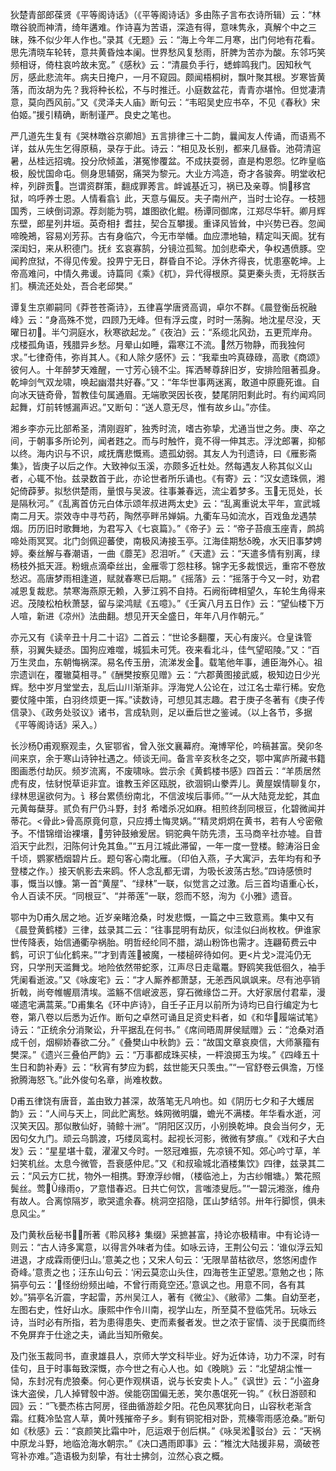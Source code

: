 <!-- { "loadSidebar": true } -->
狄楚青部郎葆贤《平等阁诗话》（《平等阁诗话》多由陈子言布衣诗所辑）云：“林暾谷貌而神清，绮年遘难。作诗喜为苦语，深造有得，意味隽永，真解个中之三昧，殊不似少年人作也。”录其《无题》云：“海上今年二月寒，出门何地有花看。思先清晓车轮转，意共黄昏烛本阑。世界愁风复愁雨，肝脾为苦亦为酸。东邻巧笑频相讶，倚柱哀吟故未宽。”《感秋》云：“清晨负手行，蟋蟀鸣我门。因知秋气厉，感此悲流年。病夫日掩户，一月不窥园。颇闻梧桐树，飘叶聚其根。岁寒皆黄落，而汝胡为先？我将种长松，不与时推迁。小庭数盆花，青青亦堪怜。但觉凄清意，莫向西风前。”又《灵泽夫人庙》断句云：“韦昭吴史应书卒，不见《春秋》宋伯姬。”援引精确，断制谨严。良史之笔也。

严几道先生复有《哭林暾谷京卿旭》五言排律三十二韵，曩闻友人传诵，而语焉不详，兹从先生乞得原稿，录存于此。诗云：“相见及长别，都来几昼昏。池荷清逭暑，丛桂远招魂。投分欣倾盖，湛冤惨覆盆。不成扶耍弱，直是构恩怨。忆昨皇临极，殷忧国命屯。侧身思辅弼，痛哭为黎元。大业方鸿造，奇才各骏奔。明堂收杞梓，列辟贡。岂谓资群策，翻成罪莠言。衅诚基近习，祸已及亲尊。惝移宫狱，呜呼养士恩。人情看翕讠此，天意与偏反。夫子南州产，当时士论存。一枝翘国秀，三峡倒词源。荐剡能为鹗，雄图欲化鲲。杨谭同御席，江郑尽华轩。卿月辉东壁，郎星列井垣。英奇相扌耆拄，契合互攀援。重译风皆耸，中兴势已吞。忽闻啼晚鴂，容易刈芳荪。古有身临穴，今无市举幡。血应漂地轴，精定叫天阍。犹有深闺妇，来从积德门。抚纟玄哀寡鹄，分镜泣孤鸳。加剑悲牵犬，争权遇偾豚。空闻矜庶狱，不得见传爰。投畀宁无日，群昏自不论。浮休齐得丧，忧患塞乾坤。上帝高难问，中情久弗谖。诗篇同《乘》《杌》，异代得根原。莫更秦头责，无将朕舌扪。横流还处处，吾合老邱樊。”

谭复生京卿嗣同《莽苍苍斋诗》，五律喜学唐贤高调，卓尔不群。《晨登衡岳祝融峰》云：“身高殊不觉，四顾乃无峰。但有浮云度，时时一荡胸。地沈星尽没，天曜日初。半勺洞庭水，秋寒欲起龙。”《夜泊》云：“系缆北风劲，五更荒岸舟。戍楼孤角语，残腊异乡愁。月晕山如睡，霜寒江不流。然万物静，而我独何求。”七律奇伟，弥肖其人。《和人除夕感怀》云：“我辈虫吟真碌碌，高歌《商颂》彼何人。十年醉梦天难醒，一寸芳心镜不尘。挥洒琴尊辞旧岁，安排险阻著孤身。乾坤剑气双龙啸，唤起幽潜共好春。”又：“年华世事两迷离，敢道中原鹿死谁。自向冰天链奇骨，暂教佳句属通眉。无端歌哭因长夜，婪尾阴阳剩此时。有约闻鸡同起舞，灯前转憾漏声迟。”又断句：“送人意无尽，惟有故乡山。”亦佳。

湘乡李亦元比部希圣，清刚遐旷，独秀时流，嗜古弥挚，尤通当世之务。庚、卒之间，于朝事多所论列，闻者韪之。而与时触忤，竟不得一伸其志。浮沈郎署，抑郁以终。海内识与不识，咸抚膺悲慨焉。遗孤幼弱。其友人为刊遗诗，曰《雁影斋集》，皆庚子以后之作。大致神似玉溪，亦颇多近杜处。然每遇友人称其似义山者，心辄不怡。兹录数首于此，亦论世者所乐诵也。《有寄》云：“汉女遗珠佩，湘妃倚薜萝。拟愁供楚雨，量恨与吴波。往事兼春远，流尘着梦多。玉无觅处，长是隔秋河。”《乱离首仿元白体示颂年叔进两太史》云：“乱离重说太平年，宣武城南二月天。崇效寺中寻芍药，陶然亭畔吊婵娟。九衢车马如流水，百戏鱼龙遇禁烟。历历旧时歌舞地，为君写入《七哀篇》。”《帝子》云：“帝子苔痕玉座青，鹧鸪啼处雨冥冥。北门剑佩迎蕃使，南极风涛接玉亭。江海佳期愁δ晚，水天旧事梦娉婷。秦丝解与春潮语，一曲《蘼芜》忍泪听。”《天遣》云：“天遣多情有别离，绿杨枝外抵天涯。粉蛾点滴牵丝出，金雁零丁怨柱移。锦字无多裁恨远，重帘不卷放愁迟。高唐梦雨相逢道，赋就春寒已后期。”《摇落》云：“摇落于今又一时，劝君减恩复裁悲。禁寒海燕原无赖，入萝江鸦不自持。石阙衔碑相望久，车轮生角得来迟。茂陵松柏秋萧瑟，留与梁鸿赋《五噫》。”《壬寅八月五日作》云：“望仙楼下万人喧，新进《凉州》法曲翻。想见开天全盛日，年年八月作朝元。”

亦元又有《读辛丑十月二十诏》二首云：“世论多翻覆，天心有废兴。仓皇诛管蔡，羽翼失疑丞。国狗应难噬，城狐未可凭。夜来看北斗，佳气望昭陵。”又：“百万生灵血，东朝悔祸深。易名传玉册，流涕发金。载笔他年事，逋臣海外心。祖宗遗训在，覆辙莫相寻。”《酬樊按察见赠》云：“六郡黄图接武威，极知边日少光辉。愁中岁月堂堂去，乱后山川渐渐非。浮海党人公论在，过江名士辈行稀。安危要仗隆中策，白羽终烦更一挥。”读数诗，可想见其志趣。君于庚子冬著有《庚子传信录》、《政务处驳议》诸书，言成轨则，足以垂后世之鉴诫。（以上各节，多据《平等阁诗话》采入。）

长沙杨甫观察观圭，久宦鄂省，曾入张文襄幕府。淹博罕伦，吟稿甚富。癸卯冬间来京，余于寒山诗钟社遇之。倾谈无间。备言辛亥秋冬之交，鄂中寓庐所藏书籍图画悉付劫灰。频岁流离，不废啸咏。尝示余《黄鹤楼书感》四首云：“羊质居然虎有皮，怯豺悦草讵非宜。谁教玉斧区瓯脱，欲涸铜山豢弄儿。黄屋娱情聊复尔，绿林思逞欲何为。讠移台累债纷南北，不信波埃后事师。”“一从大陆竞龙蛇，其血元黄每蘖芽。贰负有尸仍斗野，封犭希嗜杀况如麻。相煎终刮同根豆，化碧微闻并蒂花。<骨此>骨高原竟何意，只应搏土悔灵娲。”“精灵炯炯在黄书，若有人兮密儆予。不惜锦缯诒裸壤，劳钟鼓飨爰居。铜驼典午防先溃，玉马商辛社亦墟。自昔滔天宁此烈，汨陈何计免其鱼。”“五月江城此滞留，一年一度一登楼。鲸涛浴日金千顷，鹦冢栖烟碧片丘。题句客心南北雁。（印伯入燕，子大寓沪，去年均有和予登楼之作。）接天帆影去来鸥。怀人念乱都无谓，为吸长波荡古愁。”四诗感愤时事，慨当以慷。第一首“黄屋”、“绿林”一联，似觉言之过激。后三首均语重心长，令人百读不厌。“同根豆”、“并蒂莲”一联，怨而不怒，洵为《小雅》遗音。

鄂中为甫久居之地。近岁亲睹沧桑，时发悲慨，一篇之中三致意焉。集中又有《晨登黄鹤楼》三律，兹录其二云：“往事昆明有劫灰，似洼似臼尚枚枚。伊谁家世传降表，始信通衢孕祸胎。明哲经纶同不腊，湖山粉饰也需才。连翩荀费云中鹤，可识丁仙化鹤来。”“才到青莲被魔，一楼槌碎待如何。更<片戈>混沌仍无窍，只学刑天滥舞戈。地险依然带蛇豕，江声尽日走鼋鼍。野鸥笑我低徊久，袖手凭阑看逝波。”又《咏废宅》云：“才人厮养都萧瑟，无恙西风飒飒来。尽有池亭销折戟，尚夸帷幄扇清埃。滥觞不信岷波恶，穿石微缘岱ニ开。大好家居付君辈，漫嗟遗宅满蒿莱。”甫集名《环中庐诗》，自壬子正月以前所为诗均已自行编定为七卷，第八卷以后悉为近作。断句之卓然可诵且足资史料者，如《和华履端试笔》诗云：“正统余分消聚讼，升平据乱在何书。”《席间晤周屏侯赋赠》云：“沧桑对酒成千创，烟柳娇春欲二分。”《叠樊山中秋韵》云：“故国文章哀庾信，大师篆籀有樊深。”《遗兴三叠伯严韵》云：“万事都成珠买椟，一枰浪掷玉为埃。”《四峰五十生日和韵补寿》云：“秋宵有梦应为鹤，兹世能天只羡虫。”“一官舒卷云俱澹，万怪掀腾海怒飞。”此外俊句名章，尚难枚数。

甫五律饶有唐音，盖由致力甚深，故落笔无凡响也。如《阴历七夕和子大蠖居韵》云：“人间与天上，同此贮离愁。蛛网微明牖，蟾光不满楼。年华看水逝，河汉笑天囚。那似散仙好，骑鲸十洲”。“阴阳区汉历，小别换乾坤。良会当何夕，无因句攵九门。顽云乌鹊渡，巧缕凤鸾村。起视长河影，微微有梦痕。”《戏和子大白发》云：“星星堪十载，濯濯又今时。一怒冠难振，先凉镜不知。郊心吟寸草，羊妇笑机丝。太息今微管，吾衰感仲尼。”又《和叔瑜城北酒楼集饮》四律，兹录其二云：“风云方ㄈ扰，物外一相携。野潦浮纱帽，（楼临池上，为古纱帽塘。）繁花照鬓丝。莺缘雨，ア意惜春迟。日共亡何饮，言嗤漆叟卮。”“一碧沅湘涨，维舟有故人。合离惊隔岁，歌哭遣余春。桃洞空招隐，匡山梦结邻。卅年行脚惯，俱未息风尘。”

及门黄秋岳秘书，所著《聆风移衤集缀》采摭甚富，持论亦极精审。中有论诗一则云：“古人诗多寓意，以得言外味者为佳。如咏云诗，王荆公句云：‘谁似浮云知进退，才成霖雨便归山。’意美之也；又宋人句云：‘无限旱苗枯欲尽，悠悠闲虚作奇峰。’意责之也；汪东山句云：‘闲云莫恋山头住，四海苍生正望恩。’意勉之也；陈狷亭句云：‘怪纷纷频出岫，不曾行雨竟空还。’意讽之也。用意不同，各有其妙。”狷亭名沂震，字起雷，苏州吴江人，著有《微尘》、《敝帚》二集。自幼至老，左图右史，性好山水。康熙中作令川南，视学山左，所至莫不登临凭吊。玩咏云诗，当时必有所指，若为患得患失、吏而素餐者发。世之浓于宦情、淡于民瘼而终不免屏弃于仕途之夫，诵此当知所儆矣。

及门张玉裁同书，直隶雄县人，京师大学文科毕业。好为近体诗，功力不深，时有佳句，且于时事每致深慨，亦今世之有心人也。如《晚眺》云：“北望胡尘惟一恸，东封况有虎狼秦。何心更作观棋语，说与长安卖卜人。”《讽世》云：“小盗身诛大盗侯，几人掉臂彀中游。侯能窃国偏无恙，笑尔愚氓死一钩。”《秋日游颐和园》云：“飞甍杰栋古阿房，径曲循游趁夕阳。花色风寒犹向日，山容秋老渐含霜。红蕤冷坠宫人草，黄叶残摧帝子乡。剩有铜驼相对卧，荒榛零雨感沧桑。”断句如《秋感》云：“哀颜笑比霜中叶，厄运艰于创后棋。”《咏吴淞驳台》云：“天祸中原龙斗野，地临沧海水朝宗。”《决口遇雨即事》云：“椎沈大陆援非易，滴破苍穹补亦难。”造语极为刻挚，有壮士拂剑，泣然心哀之概。

